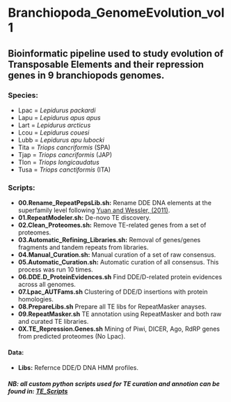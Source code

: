 # Branchiopoda_GenomeEvolution_vol1

## Bioinformatic pipeline used to study evolution of Transposable Elements and their repression genes in 9 branchiopods genomes.

### Species:  
 - Lpac = *Lepidurus packardi*
 - Lapu = *Lepidurus apus apus*
 - Lart = *Lepidurus arcticus*
 - Lcou = *Lepidurus couesi*
 - Lubb = *Lepidurus apu lubocki*
 - Tita = *Triops cancriformis* (SPA)
 - Tjap = *Triops cancriformis* (JAP)
 - Tlon = *Triops longicaudatus*
 - Tusa = *Triops canctiformis* (ITA) 

### Scripts:

- **00.Rename_RepeatPepsLib.sh:** Rename DDE DNA elements at the superfamily level following [Yuan and Wessler, (2011)](https://www.pnas.org/doi/10.1073/pnas.1104208108).  
- **01.RepeatModeler.sh:** De-novo TE discovery.  
- **02.Clean_Proteomes.sh:** Remove TE-related genes from a set of proteomes.  
- **03.Automatic_Refining_Libraries.sh:** Removal of genes/genes fragments and tandem repeats from libraries.  
- **04.Manual_Curation.sh:** Manual curation of a set of raw consensus.    
- **05.Automatic_Curation.sh:** Automatic curation of all consensus.  This process was run 10 times.
- **06.DDE.D_ProteinEvidences.sh** Find DDE/D-related protein evidences across all genomes.  
- **07.Lpac_AUTFams.sh** Clustering of DDE/D insertions with protein homologies. 
- **08.PrepareLibs.sh** Prepare all TE libs for RepeatMasker anayses.   
- **09.RepeatMasker.sh** TE annotation using RepeatMasker and both raw and curated TE libraries.
- **0X.TE_Repression.Genes.sh** Mining of Piwi, DICER, Ago, RdRP genes from predicted proteomes (No Lpac).

#### Data:
- **Libs:** Refernce DDE/D DNA HMM profiles.  

##### NB: all custom python scripts used for TE curation and annotion can be found in: [TE_Scripts](https://github.com/jacopoM28/Python_Scripts/tree/main/TE_scripts)
 
